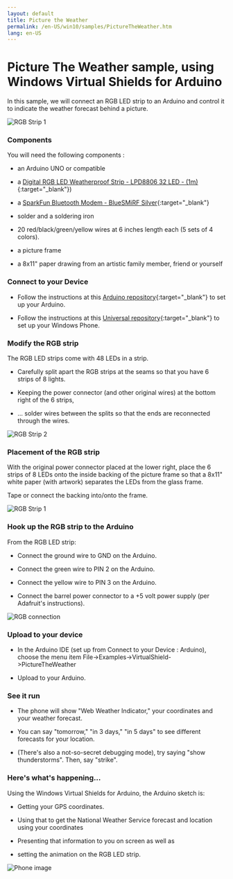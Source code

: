 ```yaml
---
layout: default
title: Picture the Weather
permalink: /en-US/win10/samples/PictureTheWeather.htm
lang: en-US
---
```


# Picture The Weather sample, using Windows Virtual Shields for Arduino

In this sample, we will connect an RGB LED strip to an Arduino and control it to indicate the weather forecast behind a picture.

![RGB Strip 1]({{site.baseurl}}/Resources/images/RGBSTRIP/rgbstrip_split1.JPG)

### Components

You will need the following components :

* an Arduino UNO or compatible

* a [Digital RGB LED Weatherproof Strip - LPD8806 32 LED - (1m)](http://www.adafruit.com/products/306){:target="_blank"})

* a [SparkFun Bluetooth Modem - BlueSMiRF Silver](https://www.sparkfun.com/products/12577){:target="_blank"}

* solder and a soldering iron

* 20 red/black/green/yellow wires at 6 inches length each (5 sets of 4 colors).

* a picture frame

* a 8x11" paper drawing from an artistic family member, friend or yourself

### Connect to your Device

* Follow the instructions at this [Arduino repository](https://github.com/ms-iot/virtual-shields-arduino){:target="_blank"} to set up your Arduino.

* Follow the instructions at this [Universal repository](https://github.com/ms-iot/virtual-shields-universal){:target="_blank"} to set up your Windows Phone.

### Modify the RGB strip

The RGB LED strips come with 48 LEDs in a strip.

* Carefully split apart the RGB strips at the seams so that you have 6 strips of 8 lights.

* Keeping the power connector (and other original wires) at the bottom right of the 6 strips,

* ... solder wires between the splits so that the ends are reconnected through the wires.

![RGB Strip 2]({{site.baseurl}}/Resources/images/RGBSTRIP/rgbstrip_split2.JPG)

### Placement of the RGB strip

With the original power connector placed at the lower right,
place the 6 strips of 8 LEDs onto the inside backing of the picture frame so that a 8x11" white paper (with artwork) separates the LEDs from the glass frame.

Tape or connect the backing into/onto the frame.

![RGB Strip 1]({{site.baseurl}}/Resources/images/RGBSTRIP/rgbstrip_split1.JPG)

### Hook up the RGB strip to the Arduino

From the RGB LED strip:

* Connect the ground wire to GND on the Arduino.

* Connect the green wire to PIN 2 on the Arduino.

* Connect the yellow wire to PIN 3 on the Arduino.

* Connect the barrel power connector to a +5 volt power supply (per Adafruit's instructions).

![RGB connection]({{site.baseurl}}/Resources/images/RGBSTRIP/rgbconnect.JPG)

### Upload to your device

* In the Arduino IDE (set up from Connect to your Device : Arduino), choose the menu item File->Examples->VirtualShield->PictureTheWeather

* Upload to your Arduino.

### See it run

* The phone will show "Web Weather Indicator," your coordinates and your weather forecast.

* You can say "tomorrow," "in 3 days," "in 5 days" to see different forecasts for your location.

* (There's also a not-so-secret debugging mode), try saying "show thunderstorms". Then, say "strike".

### Here's what's happening...

Using the Windows Virtual Shields for Arduino, the Arduino sketch is:
* Getting your GPS coordinates.

* Using that to get the National Weather Service forecast and location using your coordinates

* Presenting that information to you on screen as well as

* setting the animation on the RGB LED strip.

![Phone image]({{site.baseurl}}/Resources/images/RGBSTRIP/Phone.JPG)
